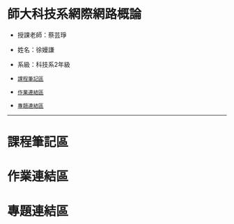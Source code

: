 # 師大科技系網際網路概論

* 授課老師：蔡芸琤
* 姓名：徐嫚謙
* 系級：科技系2年級

* [`課程筆記區`](https://github.com/Manchien/web/edit/main/README.md#%E8%AA%B2%E7%A8%8B%E7%AD%86%E8%A8%98%E5%8D%80)
* [`作業連結區`](https://github.com/Manchien/web/edit/main/README.md#%E4%BD%9C%E6%A5%AD%E9%80%A3%E7%B5%90%E5%8D%80)
* [`專題連結區`](https://github.com/Manchien/web/edit/main/README.md#%E5%B0%88%E9%A1%8C%E9%80%A3%E7%B5%90%E5%8D%80)
---
# 課程筆記區
# 作業連結區
# 專題連結區

